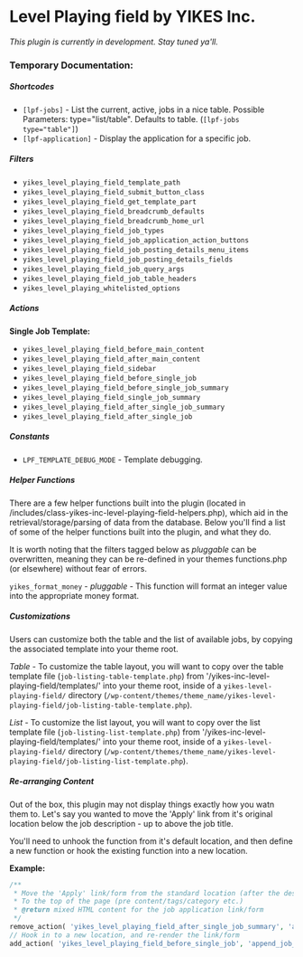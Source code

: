 Level Playing field by YIKES Inc.
=====================

<em>This plugin is currently in development. Stay tuned ya'll.</em>


### Temporary Documentation:

##### Shortcodes
* `[lpf-jobs]` - List the current, active, jobs in a nice table. Possible Parameters: type="list/table". Defaults to table. (`[lpf-jobs type="table"]`)
* `[lpf-application]` - Display the application for a specific job.

##### Filters
* `yikes_level_playing_field_template_path`
* `yikes_level_playing_field_submit_button_class`
* `yikes_level_playing_field_get_template_part`
* `yikes_level_playing_field_breadcrumb_defaults`
* `yikes_level_playing_field_breadcrumb_home_url`
* `yikes_level_playing_field_job_types`
* `yikes_level_playing_field_job_application_action_buttons`
* `yikes_level_playing_field_job_posting_details_menu_items`
* `yikes_level_playing_field_job_posting_details_fields`
* `yikes_level_playing_field_job_query_args`
* `yikes_level_playing_field_job_table_headers`
* `yikes_level_playing_whitelisted_options`

##### Actions

<strong>Single Job Template:</strong>
* `yikes_level_playing_field_before_main_content`
* `yikes_level_playing_field_after_main_content`
* `yikes_level_playing_field_sidebar`
* `yikes_level_playing_field_before_single_job`
* `yikes_level_playing_field_before_single_job_summary`
* `yikes_level_playing_field_single_job_summary`
* `yikes_level_playing_field_after_single_job_summary`
* `yikes_level_playing_field_after_single_job`

##### Constants

* `LPF_TEMPLATE_DEBUG_MODE` - Template debugging.


##### Helper Functions

There are a few helper functions built into the plugin (located in /includes/class-yikes-inc-level-playing-field-helpers.php), which aid in the retrieval/storage/parsing of data from the database. Below you'll find a list of some of the helper functions built into the plugin, and what they do.

It is worth noting that the filters tagged below as *pluggable* can be overwritten, meaning they can be re-defined in your themes functions.php (or elsewhere) without fear of errors.

`yikes_format_money` - *pluggable* - This function will format an integer value into the appropriate money format.

##### Customizations

Users can customize both the table and the list of available jobs, by copying the associated template into your theme root.

*Table* - To customize the table layout, you will want to copy over the table template file (`job-listing-table-template.php`) from '/yikes-inc-level-playing-field/templates/' into your theme root, inside of a `yikes-level-playing-field/` directory (`/wp-content/themes/theme_name/yikes-level-playing-field/job-listing-table-template.php`).

*List* - To customize the list layout, you will want to copy over the list template file (`job-listing-list-template.php`) from '/yikes-inc-level-playing-field/templates/' into your theme root, inside of a `yikes-level-playing-field/` directory (`/wp-content/themes/theme_name/yikes-level-playing-field/job-listing-list-template.php`).


##### Re-arranging Content

Out of the box, this plugin may not display things exactly how you watn them to. Let's say you wanted to move the 'Apply' link from it's original location below the job description - up to above the job title.

You'll need to unhook the function from it's default location, and then define a new function or hook the existing function into a new location.

**Example:**
```php
/**
 * Move the 'Apply' link/form from the standard location (after the description)
 * To the top of the page (pre content/tags/category etc.)
 * @return mixed HTML content for the job application link/form
 */
remove_action( 'yikes_level_playing_field_after_single_job_summary', 'append_job_listing_application', 10 );
// Hook in to a new location, and re-render the link/form
add_action( 'yikes_level_playing_field_before_single_job', 'append_job_listing_application', 10 );
```
